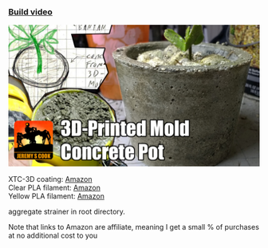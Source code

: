 ### [Build video](https://www.youtube.com/watch?v=topiOl9TmHY)

![image](logo-template-pot.jpg)

XTC-3D coating: [Amazon](https://amzn.to/34OBsQF)  
Clear PLA filament: [Amazon](https://amzn.to/3aMsUgD)  
Yellow PLA filament: [Amazon](https://amzn.to/36oXgCA)

aggregate strainer in root directory.

Note that links to Amazon are affiliate, meaning I get a small % of purchases  
at no additional cost to you
